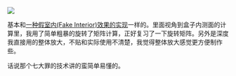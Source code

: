 ![](wreo2-em960.gif)

基本和[一种假室内(Fake Interior)效果的实现](https://zhuanlan.zhihu.com/p/159439811)一样的。里面视角到盒子内测面的计算里，我用了简单粗暴的旋转了矩阵计算，正好复习了一下旋转矩阵。另外是深度我直接用的整体放大，不贴和实际使用不清楚，我觉得整体放大感觉更方便制作些。

话说那个七大罪的技术讲的蛮简单易懂的。
